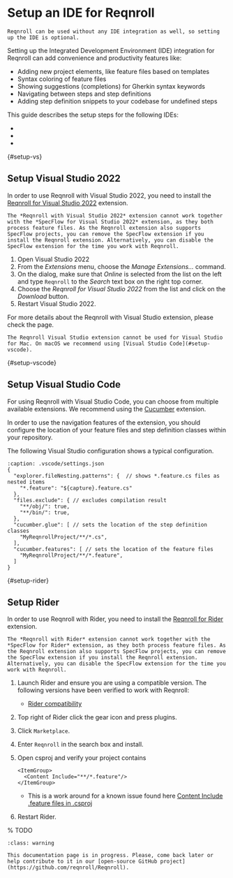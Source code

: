 # Setup an IDE for Reqnroll

```{tip}
Reqnroll can be used without any IDE integration as well, so setting up the IDE is optional.
```

Setting up the Integrated Development Environment (IDE) integration for Reqnroll can add convenience and productivity features like:

* Adding new project elements, like feature files based on templates
* Syntax coloring of feature files
* Showing suggestions (completions) for Gherkin syntax keywords
* Navigating between steps and step definitions
* Adding step definition snippets to your codebase for undefined steps

This guide describes the setup steps for the following IDEs:

* [](#setup-vs)
* [](#setup-vscode)
* [](#setup-rider)

{#setup-vs}
## Setup Visual Studio 2022

In order to use Reqnroll with Visual Studio 2022, you need to install the [Reqnroll for Visual Studio 2022](https://go.reqnroll.net/vs2022-extension) extension.

```{warning}
The *Reqnroll with Visual Studio 2022* extension cannot work together with the *SpecFlow for Visual Studio 2022* extension, as they both process feature files. As the Reqnroll extension also supports SpecFlow projects, you can remove the SpecFlow extension if you install the Reqnroll extension. Alternatively, you can disable the SpecFlow extension for the time you work with Reqnroll. 
```

1. Open Visual Studio 2022
2. From the *Extensions* menu, choose the *Manage Extensions...* command.
3. On the dialog, make sure that *Online* is selected from the list on the left and type `Reqnroll` to the *Search* text box on the right top corner.
4. Choose the *Reqnroll for Visual Studio 2022* from the list and click on the *Download* button.
5. Restart Visual Studio 2022.

For more details about the Reqnroll with Visual Studio extension, please check the [](../ide-integrations/visual-studio/index) page.

```{hint}
The Reqnroll Visual Studio extension cannot be used for Visual Studio for Mac. On macOS we recommend using [Visual Studio Code](#setup-vscode).
```

{#setup-vscode}
## Setup Visual Studio Code

For using Reqnroll with Visual Studio Code, you can choose from multiple available extensions. We recommend using the [Cucumber](https://marketplace.visualstudio.com/items?itemName=CucumberOpen.cucumber-official) extension.

In order to use the navigation features of the extension, you should configure the location of your feature files and step definition classes within your repository.

The following Visual Studio configuration shows a typical configuration.

```{code-block} json
:caption: .vscode/settings.json
{
  "explorer.fileNesting.patterns": {  // shows *.feature.cs files as nested items
    "*.feature": "${capture}.feature.cs"
  },
  "files.exclude": { // excludes compilation result
    "**/obj/": true,
    "**/bin/": true,
  },
  "cucumber.glue": [ // sets the location of the step definition classes
    "MyReqnrollProject/**/*.cs",
  ],
  "cucumber.features": [ // sets the location of the feature files
    "MyReqnrollProject/**/*.feature",
  ]
}
```

{#setup-rider}
## Setup Rider

In order to use Reqnroll with Rider, you need to install the [Reqnroll for Rider](https://plugins.jetbrains.com/plugin/24012-reqnroll-for-rider) extension.

```{warning}
The *Reqnroll with Rider* extension cannot work together with the *SpecFlow for Rider* extension, as they both process feature files. As the Reqnroll extension also supports SpecFlow projects, you can remove the SpecFlow extension if you install the Reqnroll extension. Alternatively, you can disable the SpecFlow extension for the time you work with Reqnroll. 
```

1. Launch Rider and ensure you are using a compatible version. The following versions have been verified to work with Reqnroll:
    - [Rider compatibility](https://plugins.jetbrains.com/plugin/24012-reqnroll-for-rider/versions)
2. Top right of Rider click the gear icon and press plugins.
3. Click `Marketplace`. 
4. Enter `Reqnroll` in the search box and install.
5. Open csproj and verify your project contains 
    ```
    <ItemGroup>
      <Content Include="**/*.feature"/>
    </ItemGroup>
    ```
   - This is a work around for a known issue found here [Content Include .feature files in .csproj](https://github.com/reqnroll/Reqnroll.Rider/issues/1)  
  
6. Restart Rider.



% TODO
```{admonition} Documentation is in progress
:class: warning

This documentation page is in progress. Please, come back later or help contribute to it in our [open-source GitHub project](https://github.com/reqnroll/Reqnroll).
```
